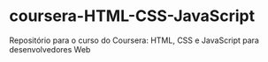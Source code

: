 # coursera-HTML-CSS-JavaScript
Repositório para o curso do Coursera: HTML, CSS e JavaScript para desenvolvedores Web

